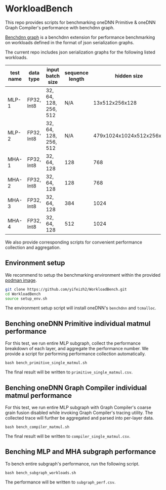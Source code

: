 # WorkloadBench

This repo provides scripts for benchmarking oneDNN Primitive & oneDNN Graph Compiler's performance with benchdnn graph.

[Benchdnn graph](https://github.com/oneapi-src/oneDNN/blob/master/tests/benchdnn/doc/driver_graph.md) is a benchdnn extension for performance benchmarking on workloads defined in the format of json serialization graphs.

The current repo includes json serialization graphs for the following listed workloads.

| test name  | data type     | input batch size         | sequence length | hidden size              | head numbers
|------------|---------------|--------------------------|-----------------|--------------------------|--------------
| MLP-1      | FP32, Int8    | 32, 64, 128, 256, 512    | N/A             | 13x512x256x128           | N/A
| MLP-2      | FP32, Int8    | 32, 64, 128, 256, 512    | N/A             | 479x1024x1024x512x256x1  | N/A
| MHA-1      | FP32, Int8    | 32, 64, 128              | 128             | 768                      | 8
| MHA-2      | FP32, Int8    | 32, 64, 128              | 128             | 768                      | 12
| MHA-3      | FP32, Int8    | 32, 64, 128              | 384             | 1024                     | 8
| MHA-4      | FP32, Int8    | 32, 64, 128              | 512             | 1024                     | 16

We also provide corresponding scripts for convenient performance collection and aggregation. 

## Environment setup

We recommend to setup the benchmarking environment within the provided [podman image](https://drive.google.com/file/d/1PjQtYhNYF6nzgLkSI9lrcCkMX9duxo-9/view?usp=drive_link).

```bash
git clone https://github.com/yifeizh2/WorkloadBench.git
cd WorkloadBench
source setup_env.sh
```

The environment setup script will install oneDNN's `benchdnn` and `tcmalloc`.

## Benching oneDNN Primitive individual matmul performance

For this test, we run entire MLP subgraph, collect the performance breakdown of each layer, and aggregate the performance number.
We provide a script for performing performance collection automatically.

```
bash bench_primitive_single_matmul.sh
```

The final result will be written to `primitive_single_matmul.csv`.

## Benching oneDNN Graph Compiler individual matmul performance

For this test, we run entire MLP subgraph with Graph Compiler's coarse grain fusion disabled while invoking Graph Compiler's tracing
utility. The collected trace will further be aggregated and parsed into per-layer data.

```
bash bench_compiler_matmul.sh
```

The final result will be written to `compiler_single_matmul.csv`.

## Benching MLP and MHA subgraph performance

To bench entire subgraph's performance, run the following script.

```
bash bench_subgraph_workloads.sh
```

The performance will be written to `subgraph_perf.csv`.
